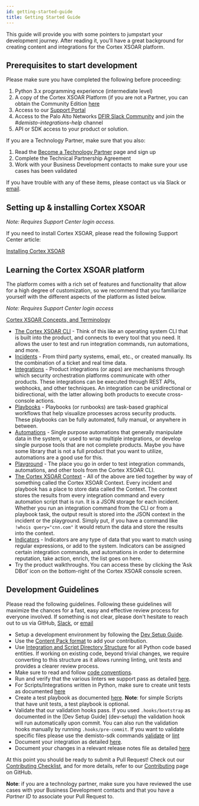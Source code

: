 ```yaml
---
id: getting-started-guide
title: Getting Started Guide
---
```


This guide will provide you with some pointers to jumpstart your development journey. After reading it, you’ll have a great background for creating content and integrations for the Cortex XSOAR platform.

## Prerequisites to start development

Please make sure you have completed the following before proceeding:

1. Python 3.x programming experience (intermediate level)
2. A copy of the Cortex XSOAR Platform (if you are not a Partner, you can obtain the Community Edition [here](https://start.paloaltonetworks.com/sign-up-for-demisto-free-edition)
3. Access to our [Support Portal](https://docs.paloaltonetworks.com)
4. Access to the Palo Alto Networks [DFIR Slack Community](https://start.paloaltonetworks.com/join-our-slack-community) and join the *#demisto-integrations-help* channel
5. API or SDK access to your product or solution.  

If you are a Technology Partner, make sure that you also:

1. Read the [Become a Technology Partner](../partners/become-a-tech-partner) page and sign up
2. Complete the Technical Partnership Agreement
3. Work with your Business Development contacts to make sure your use cases has been validated

If you have trouble with any of these items, please contact us via Slack or [email](mailto:info@demisto.com).

## Setting up & installing Cortex XSOAR

*Note: Requires Support Center login access.*

If you need to install Cortex XSOAR, please read the following Support Center article:

<a href="https://docs.paloaltonetworks.com/cortex/cortex-xsoar/6-0/cortex-xsoar-admin/installation.html" target="_blank">Installing Cortex XSOAR</a>

## Learning the Cortex XSOAR platform

The platform comes with a rich set of features and functionality that allow for a high degree of customization, so we recommend that you familiarize yourself with the different aspects of the platform as listed below.

*Note: Requires Support Center login access*

[Cortex XSOAR Concepts, and Terminology](https://docs.paloaltonetworks.com/cortex/cortex-xsoar/6-0/cortex-xsoar-admin/cortex-xsoar-overview/cortex-xsoar-concepts)

* [The Cortex XSOAR CLI](https://support.demisto.com/hc/en-us/articles/115002333194-The-CLI-Command-Line-) - Think of this like an operating system CLI that is built into the product, and connects to every tool that you need. It allows the user to test and run integration commands, run automations, and more. 
* [Incidents](https://docs.paloaltonetworks.com/cortex/cortex-xsoar/6-0/cortex-xsoar-admin/cortex-xsoar-overview/cortex-xsoar-concepts#h_571910869151527515268695) - From third party systems, email, etc., or created manually. Its the combination of a ticket and real time data. 
* [Integrations](https://docs.paloaltonetworks.com/cortex/cortex-xsoar/6-0/cortex-xsoar-admin/cortex-xsoar-overview/cortex-xsoar-concepts#h_401233651221527515275882) - Product integrations (or apps) are mechanisms through which security orchestration platforms communicate with other products. These integrations can be executed through REST APIs, webhooks, and other techniques. An integration can be unidirectional or bidirectional, with the latter allowing both products to execute cross-console actions.
* [Playbooks](https://docs.paloaltonetworks.com/cortex/cortex-xsoar/6-0/cortex-xsoar-admin/cortex-xsoar-overview/cortex-xsoar-concepts#h_17615621281527515282557) -  Playbooks (or runbooks) are task-based graphical workflows that help visualize processes across security products. These playbooks can be fully automated, fully manual, or anywhere in between.
* [Automations](https://docs.paloaltonetworks.com/cortex/cortex-xsoar/6-0/cortex-xsoar-admin/cortex-xsoar-overview/cortex-xsoar-concepts#h_471741284321527515376864) - Single purpose automations that generally manipulate data in the system, or used to wrap multiple integrations, or develop single purpose tools that are not complete products. Maybe you have some library that is not a full product that you want to utilize, automations are a good use for this. 
* [Playground](https://docs.paloaltonetworks.com/cortex/cortex-xsoar/6-0/cortex-xsoar-admin/cortex-xsoar-overview/cortex-xsoar-concepts#h_638814023411527515421050) - The place you go in order to test integration commands, automations, and other tools from the Cortex XSOAR CLI. 
* [The Cortex XSOAR Context](https://xsoar.pan.dev/docs/integrations/context-and-outputs) - All of the above are tied together by way of something called the Cortex XSOAR Context. Every incident and playbook has a place to store data called the Context. The context stores the results from every integration command and every automation script that is run. It is a JSON storage for each incident. Whether you run an integration command from the CLI or from a playbook task, the output result is stored into the JSON context in the incident or the playground. Simply put, if you have a command like ``` !whois query="cnn.com" ``` it would return the data and store the results into the context.  
* [Indicators](https://docs.paloaltonetworks.com/cortex/cortex-xsoar/6-0/cortex-xsoar-admin/cortex-xsoar-overview/cortex-xsoar-concepts#h_812388463361527515415520) - Indicators are any type of data that you want to match using regular expressions, or add to the system. Indicators can be assigned certain integration commands, and automations in order to determine reputation, take action, enrich, the list goes on here. 
* Try the product walkthroughs. You can access these by clicking the ‘Ask DBot’ icon on the bottom-right of the Cortex XSOAR console screen.

## Development Guidelines

Please read the following guidelines. Following these guidelines will maximize the chances for a fast, easy and effective review process for everyone involved. If something is not clear, please don't hesitate to reach out to us via GitHub, [Slack](http://go.demisto.com/join-our-slack-community), or [email](mailto:info@demisto.com)

* Setup a development environment by following the [Dev Setup Guide](dev-setup).
* Use the [Content Pack format](packs-format) to add your contribution.
* Use [Integration and Script Directory Structure](package-dir) for all Python code based entities. If working on existing code, beyond trivial changes, we require converting to this structure as it allows running linting, unit tests and provides a clearer review process.
* Make sure to read and follow [code conventions](code-conventions).
* Run and verify that the various linters we support pass as detailed [here](linting).
* For Scripts/Integrations written in Python, make sure to create unit tests as documented [here](unit-testing)
* Create a test playbook as documented [here](testing). **Note**: for simple Scripts that have unit tests, a test playbook is optional.
* Validate that our validation hooks pass. If you used `.hooks/bootstrap` as documented in the [Dev Setup Guide]
(dev-setup) the validation hook will run automatically upon commit. You can also run the validation hooks manually by
 running `.hooks/pre-commit`. If you want to validate specific files please use the demisto-sdk commands [validate](https://github.com/demisto/demisto-sdk/blob/master/demisto_sdk/commands/validate/README.md)
  or [lint](https://github.com/demisto/demisto-sdk/blob/master/demisto_sdk/commands/lint/README.md) 
* Document your integration as detailed [here](integration-docs).
* Document your changes in a relevant release notes file as detailed [here](release-notes)

At this point you should be ready to submit a Pull Request! Check out our [Contributing Checklist](checklist), and for more details, refer to our [Contributing](https://github.com/demisto/content/blob/master/CONTRIBUTING.md) page on GitHub.

**Note**: if you are a technology partner, make sure you have reviewed the use cases with your Business Development contacts and that you have a *Partner ID* to associate your Pull Request to.
